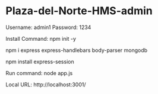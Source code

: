 # Plaza-del-Norte-HMS-admin

Username: admin1
Password: 1234

Install Command: npm init -y  

npm i express express-handlebars body-parser mongodb 

npm install express-session

Run command:
node app.js

Local URL:
http://localhost:3001/
